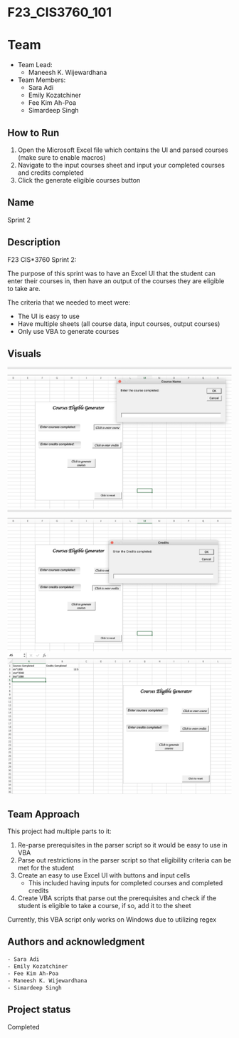 # F23_CIS3760_101

# Team

-   Team Lead:
    -   Maneesh K. Wijewardhana
-   Team Members:
    -   Sara Adi
    -   Emily Kozatchiner
    -   Fee Kim Ah-Poa
    -   Simardeep Singh

## How to Run

1. Open the Microsoft Excel file which contains the UI and parsed courses (make sure to enable macros)
2. Navigate to the input courses sheet and input your completed courses and credits completed
3. Click the generate eligible courses button

## Name

Sprint 2

## Description

F23 CIS\*3760 Sprint 2:

The purpose of this sprint was to have an Excel UI that the student can enter their courses in, then have an output of the courses they are eligible to take are.

The criteria that we needed to meet were:

-   The UI is easy to use
-   Have multiple sheets (all course data, input courses, output courses)
-   Only use VBA to generate courses

## Visuals

![excel-ui](./Photos/excel-ui.png)
![excel-ui2](./Photos/excel-ui2.png)
![excel-ui3](./Photos/excel-ui3.png)

## Team Approach

This project had multiple parts to it:

1.  Re-parse prerequisites in the parser script so it would be easy to use in VBA
2.  Parse out restrictions in the parser script so that eligibility criteria can be met for the student
3.  Create an easy to use Excel UI with buttons and input cells
    -   This included having inputs for completed courses and completed credits
4.  Create VBA scripts that parse out the prerequisites and check if the student is eligible to take a course, if so, add it to the sheet

Currently, this VBA script only works on Windows due to utilizing regex

## Authors and acknowledgment

    - Sara Adi
    - Emily Kozatchiner
    - Fee Kim Ah-Poa
    - Maneesh K. Wijewardhana
    - Simardeep Singh

## Project status

Completed
